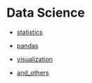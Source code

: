 # Data Science



* [statistics](./statistics)

* [pandas](./pandas)

* [visualization](./visualization)

* [and_others](./andOthers)
